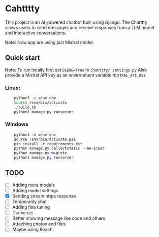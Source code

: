 # Cahtttty

This project is an AI-powered chatbot built using Django. The Chatttty allows users to send messages and receive responses from a LLM model and interactive conversations.

Note: Now app are using just Mistral model.

## Quick start
Note: To run locally first set `DEBUG=True` in `chatttty/
settings.py` Also provide a Mistral API key as an environment variable `MISTRAL_API_KEY`.
### Linux:
```bash
    python3 -m venv env
    source /env/bin/activate
    ./build.sh
    python3 manage.py runserver
```

### Windows
```powershell
    python3 -m venv env
    source /env/bin/Activate.ps1
    pip install -r requirements.txt
    python manage.py collectstatic --no-input
    python manage.py migrate
    python3 manage.py runserver
```


## TODO
- [ ] Adding more models
- [ ] Adding model settings
- [x] Sending stream https response
- [ ] Temporarily chat
- [ ] Adding fine tuning
- [ ] Dockerize
- [ ] Better showing message like code and others
- [ ] Attaching photos and files
- [ ] Maybe using React!
